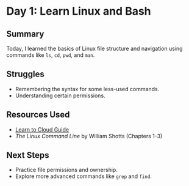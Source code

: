 # Day 1: Learn Linux and Bash

## Summary
Today, I learned the basics of Linux file structure and navigation using commands like `ls`, `cd`, `pwd`, and `man`.

## Struggles
- Remembering the syntax for some less-used commands.
- Understanding certain permissions.

## Resources Used
- [Learn to Cloud Guide](https://learntocloud.guide/)
- *The Linux Command Line* by William Shotts (Chapters 1-3)

## Next Steps
- Practice file permissions and ownership.
- Explore more advanced commands like `grep` and `find`.
